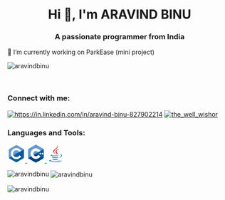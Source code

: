 <h1 align="center">Hi 👋, I'm ARAVIND BINU</h1>
<h3 align="center">A passionate programmer from India</h3>
🔭 I’m currently working on ParkEase (mini project)

<p align="left"> <img src="https://komarev.com/ghpvc/?username=aravindbinu&label=Profile%20views&color=0e75b6&style=flat" alt="aravindbinu" /> </p>

<p align="left"> <a href="https://twitter.com/" target="blank"><img src="https://img.shields.io/twitter/follow/?logo=twitter&style=for-the-badge" alt="" /></a> </p>

<h3 align="left">Connect with me:</h3>
<p align="left">
<a href="https://linkedin.com/in/https://in.linkedin.com/in/aravind-binu-827902214" target="blank"><img align="center" src="https://raw.githubusercontent.com/rahuldkjain/github-profile-readme-generator/master/src/images/icons/Social/linked-in-alt.svg" alt="https://in.linkedin.com/in/aravind-binu-827902214" height="30" width="40" /></a>
<a href="https://instagram.com/the_well_wishor" target="blank"><img align="center" src="https://raw.githubusercontent.com/rahuldkjain/github-profile-readme-generator/master/src/images/icons/Social/instagram.svg" alt="the_well_wishor" height="30" width="40" /></a>
</p>

<h3 align="left">Languages and Tools:</h3>
<p align="left"> <a href="https://www.cprogramming.com/" target="_blank" rel="noreferrer"> <img src="https://raw.githubusercontent.com/devicons/devicon/master/icons/c/c-original.svg" alt="c" width="40" height="40"/> </a> <a href="https://www.w3schools.com/cpp/" target="_blank" rel="noreferrer"> <img src="https://raw.githubusercontent.com/devicons/devicon/master/icons/cplusplus/cplusplus-original.svg" alt="cplusplus" width="40" height="40"/> </a> <a href="https://www.java.com" target="_blank" rel="noreferrer"> <img src="https://raw.githubusercontent.com/devicons/devicon/master/icons/java/java-original.svg" alt="java" width="40" height="40"/> </a> </p>

<p><img align="left" src="https://github-readme-stats.vercel.app/api/top-langs?username=aravindbinu&show_icons=true&locale=en&layout=compact" alt="aravindbinu" /></p>

<p>&nbsp;<img align="center" src="https://github-readme-stats.vercel.app/api?username=aravindbinu&show_icons=true&locale=en" alt="aravindbinu" /></p>

<p><img align="center" src="https://github-readme-streak-stats.herokuapp.com/?user=aravindbinu&" alt="aravindbinu" /></p>
